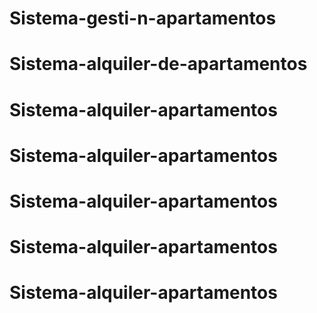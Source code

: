 # Sistema-gesti-n-apartamentos
# Sistema-alquiler-de-apartamentos
# Sistema-alquiler-apartamentos
# Sistema-alquiler-apartamentos
# Sistema-alquiler-apartamentos
# Sistema-alquiler-apartamentos
# Sistema-alquiler-apartamentos
